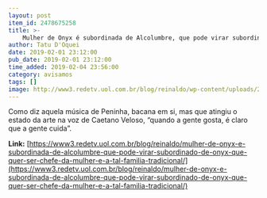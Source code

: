```yaml
---
layout: post
item_id: 2478675258
title: >-
    Mulher de Onyx é subordinada de Alcolumbre, que pode virar subordinado de Onyx, que quer ser chefe da mulher. É a tal “família tradicional”
author: Tatu D'Oquei
date: 2019-02-01 23:12:00
pub_date: 2019-02-01 23:12:00
time_added: 2019-02-04 23:56:00
category: avisamos
tags: []
image: http://www3.redetv.uol.com.br/blog/reinaldo/wp-content/uploads/2019/02/mulher-de-onyx-e-subordinada-de-alcolumbre-que-pode-virar-subordinado-de-onyx-que-quer-ser-chefe-da-mulher-e-a-tal-familia-tradicional.jpg
---
```


Como diz aquela música de Peninha, bacana em si, mas que atingiu o estado da arte na voz de Caetano Veloso, “quando a gente gosta, é claro que a gente cuida”.

**Link:** [https://www3.redetv.uol.com.br/blog/reinaldo/mulher-de-onyx-e-subordinada-de-alcolumbre-que-pode-virar-subordinado-de-onyx-que-quer-ser-chefe-da-mulher-e-a-tal-familia-tradicional/](https://www3.redetv.uol.com.br/blog/reinaldo/mulher-de-onyx-e-subordinada-de-alcolumbre-que-pode-virar-subordinado-de-onyx-que-quer-ser-chefe-da-mulher-e-a-tal-familia-tradicional/)

